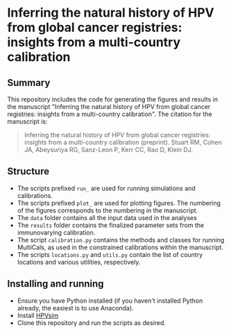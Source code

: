 # Inferring the natural history of HPV from global cancer registries: insights from a multi-country calibration

## Summary
This repository includes the code for generating the figures and results in the manuscript "Inferring the natural history of HPV from global cancer registries: insights from a multi-country calibration". The citation for the manuscript is:

> Inferring the natural history of HPV from global cancer registries: insights from a multi-country calibration (preprint). Stuart RM, Cohen JA, Abeysuriya RG, Sanz-Leon P, Kerr CC, Rao D, Klein DJ.

## Structure
- The scripts prefixed `run_` are used for running simulations and calibrations.
- The scripts prefixed `plot_` are used for plotting figures. The numbering of the figures corresponds to the numbering in the manuscript.
- The `data` folder contains all the input data used in the analyses
- The `results` folder contains the finalized parameter sets from the immunovarying calibration.
- The script `calibration.py` contains the methods and classes for running MultiCals, as used in the constrained calibrations within the manuscript.
- The scripts `locations.py` and `utils.py` contain the list of country locations and various utilities, respectively.

## Installing and running
- Ensure you have Python installed (if you haven't installed Python already, the easiest is to use Anaconda).
- Install [HPVsim](http://hpvsim.org/)
- Clone this repository and run the scripts as desired.
